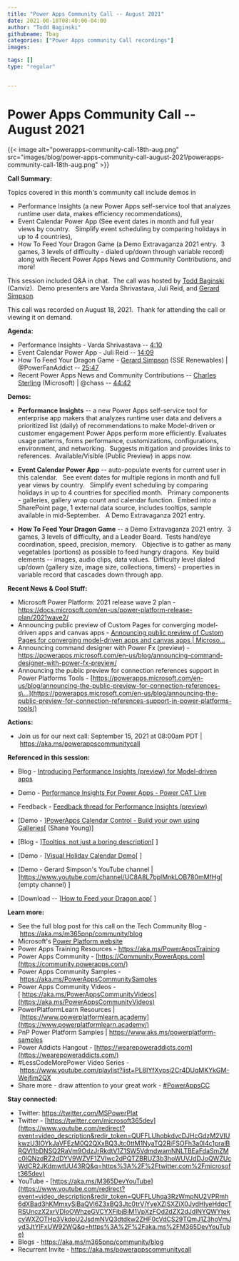 ```yaml
---
title: "Power Apps Community Call -- August 2021"
date: 2021-08-18T08:40:00-04:00
author: "Todd Baginski"
githubname: Tbag
categories: ["Power Apps community Call recordings"]
images:

tags: []
type: "regular"


---
```

# Power Apps Community Call -- August 2021

{{< image alt="powerapps-community-call-18th-aug.png" src="images/blog/power-apps-community-call-august-2021/powerapps-community-call-18th-aug.png" >}}

**Call Summary:**

Topics covered in this month's community call include demos in
- Performance Insights (a new Power Apps self-service tool that analyzes
runtime user data, makes efficiency recommendations), 
- Event Calendar
Power App (See event dates in month and full year views by country. 
 Simplify event scheduling by comparing holidays in up to 4 countries),
- How To Feed Your Dragon Game (a Demo Extravaganza 2021 entry.  3 games,
3 levels of difficulty - dialed up/down through variable record) along
with Recent Power Apps News and Community Contributions, and more!  

This
session included Q&A in chat.  The call was hosted by [Todd
Baginski](http://twitter.com/toddbaginski) (Canviz).  Demo presenters
are Varda Shrivastava, Juli Reid, and [Gerard
Simpson](http://twitter.com/PowerFanAddict). 

This call was recorded on
August 18, 2021.  Thank for attending the call or viewing it on demand. 

**Agenda:**  

-   Performance Insights - Varda Shrivastava --
    [4:10](https://youtu.be/KwXWgWoMLsk?t=250)
-   Event Calendar Power App - Juli Reid --
    [14:09](https://youtu.be/KwXWgWoMLsk?t=849)
-   How To Feed Your Dragon Game - [Gerard
    Simpson](http://twitter.com/PowerFanAddict) (SSE Renewables) |
    \@PowerFanAddict -- [25:47](https://youtu.be/KwXWgWoMLsk?t=1547)
-   Recent Power Apps News and Community Contributions -- [Charles
    Sterling](http://twitter.com/chass) (Microsoft) | \@chass
    -- [44:42](https://youtu.be/KwXWgWoMLsk?t=2682)



**Demos:**

-   **Performance Insights** -- a new Power Apps self-service tool for
    enterprise app makers that analyzes runtime user data and delivers a
    prioritized list (daily) of recommendations to make Model-driven or
    customer engagement Power Apps perform more efficiently. Evaluates
    usage patterns, forms performance, customizations, configurations,
    environment, and networking.  Suggests mitigation and provides links
    to references.  Available/Visible (Public Preview) in apps now.

-   **Event Calendar Power App** -- auto-populate events for current
    user in this calendar.   See event dates for multiple regions in
    month and full year views by country.   Simplify event scheduling by
    comparing holidays in up to 4 countries for specified month. 
     Primary components - galleries, gallery wrap count and calendar
    function.  Embed into a SharePoint page, 1 external data source,
    includes tooltips, sample available in mid-September.   A Demo
    Extravaganza 2021 entry.

-   **How To Feed Your Dragon Game** -- a Demo Extravaganza 2021 entry. 
    3 games, 3 levels of difficulty, and a Leader Board.  Tests hand/eye
    coordination, speed, precision, memory.   Objective is to gather as
    many vegetables (portions) as possible to feed hungry dragons.  Key
    build elements -- images, audio clips, data values.  Difficulty
    level dialed up/down (gallery size, image size, collections,
    timers) - properties in variable record that cascades down through
    app.     

**Recent News & Cool Stuff:**

-   Microsoft Power Platform: 2021 release wave 2 plan -
    <https://docs.microsoft.com/en-us/power-platform-release-plan/2021wave2/>
-   Announcing public preview of Custom Pages for converging
    model-driven apps and canvas apps - [Announcing public preview of
    Custom Pages for converging model-driven apps and canvas apps |
    Microso\...](https://powerapps.microsoft.com/en-us/blog/custom-pages-for-converging-model-driven-apps-and-canvas-apps/)
-   Announcing command designer with Power Fx (preview) -
    <https://powerapps.microsoft.com/en-us/blog/announcing-command-designer-with-power-fx-preview/>
-   Announcing the public preview for connection references support in
    Power Platforms Tools -
    [https://powerapps.microsoft.com/en-us/blog/announcing-the-public-preview-for-connection-references-s\...](https://powerapps.microsoft.com/en-us/blog/announcing-the-public-preview-for-connection-references-support-in-power-platforms-tools/)


**Actions:**

-   Join us for our next call: September 15, 2021 at 08:00am PDT
    | <https://aka.ms/powerappscommunitycall>

**Referenced in this session:**

-   Blog - [Introducing Performance Insights (preview) for Model-driven
    apps](https://powerapps.microsoft.com/blog/introducing-performance-insights-preview-for-model-driven-apps/) 

-   Demo - [Performance Insights For Power Apps - Power CAT
    Live](https://www.youtube.com/watch?v=-RWzvTZzMfA) 

-   Feedback - [Feedback thread for Performance Insights
    (preview)](https://powerusers.microsoft.com/t5/Community-Feedback/Feedback-thread-for-Performance-Insights-preview/m-p/1193936) 

-   [Demo - ][PowerApps Calendar
    Control - Build your own using
    Galleries](https://youtu.be/SlfnhQgMXrY)[ (Shane
    Young)]

-   [Blog - ][Tooltips, not just a boring
    description](https://powerusers.microsoft.com/t5/Power-Apps-Community-Blog/Tooltips-not-just-a-boring-description/ba-p/1213901)[ ]

-   [Demo - ][Visual Holiday Calendar
    Demo](https://youtu.be/NKNCsq3iF8I)[ ]

-   [Demo - Gerard Simpson's YouTube channel |
    ]<https://www.youtube.com/channel/UC8A8L7bplMnkLOB780mMfHg>[
    (empty channel) ]

-   [Download -- ][How to Feed your
    Dragon
    app](https://1drv.ms/u/s!AgVDDsrNKG0BjQMM8aopGfhLIsKB?e=r2upcG)[ ]

**Learn more:**  

-   See the full blog post for this call on the Tech Community Blog
    - <https://aka.ms/m365pnp/community/blog>
-   Microsoft's [Power Platform
    website](https://powerplatform.microsoft.com/)
-   Power Apps Training Resources - <https://aka.ms/PowerAppsTraining>
-   Power Apps Community
    - [https://Community.PowerApps.com](https://community.powerapps.com/)
-   Power Apps Community Samples
    - <https://aka.ms/PowerAppsCommunitySamples>
-   Power Apps Community Videos
    -[ https://aka.ms/PowerAppsCommunityVideos](https://aka.ms/PowerAppsCommunityVideos)
-   PowerPlatformLearn Resources
    | [https://www.powerplatformlearn.academy](https://www.powerplatformlearn.academy/)
-   PnP Power Platform Samples
    | <https://www.aks.ms/powerplatform-samples>
-   Power Addicts Hangout
    - [https://wearepoweraddicts.com](https://wearepoweraddicts.com/)
-   #LessCodeMorePower Video Series
    - <https://www.youtube.com/playlist?list=PL8IYfXypsj2Cr4DUqMKYkGM-Wejfim2QX>
-   Share more - draw attention to your great work
    - [#PowerAppsCC](https://twitter.com/hashtag/PowerAppsCC?src=hashtag_click)


**Stay connected:**

-   Twitter: <https://twitter.com/MSPowerPlat>
-   Twitter
    - [https://twitter.com/microsoft365dev](https://www.youtube.com/redirect?event=video_description&redir_token=QUFFLUhqbkdvcDJHcGdzM2VIUkwzU3lOYkJaVFEzM0Q2QXxBQ3Jtc0ttM1NyaTQ2RjFSOFh3a0l4c1pralBRQVI1bDNSQ2RaVm9OdzJrRkdtV1Z1SW5VdmdwamNNLTBEaFdaSmZMc0lQNzdRZ2dDYV9WZVF1ZVIwc2dPQTZBRUZ3b3hoWUVJdDJoQWZUcWdCR2JKdmwtUU43RQ&q=https%3A%2F%2Ftwitter.com%2Fmicrosoft365dev)​
-   YouTube
    - [https://aka.ms/M365DevYouTube](https://www.youtube.com/redirect?event=video_description&redir_token=QUFFLUhqa3RzWmpNU2VPRmh6dXBad3hKMmxySjBaQVl6Z3xBQ3Jtc0trVjYyeXZlSXZiX0JydHlyeHdqcTRSUnczX2xrVDloOWhzeGVCYXFibjBiM1VpXzFOd2dZX2dJdlNYQWYtekcyWXZOTHp3VkdoU2JsdmNVQ3dtdkw2ZHF0cVdCS29TQmJ1Z3hoVmJyd3JtYlFxUW92WQ&q=https%3A%2F%2Faka.ms%2FM365DevYouTube)​
-   Blogs - <https://aka.ms/m365pnp/community/blog>
-   Recurrent Invite - <https://aka.ms/powerappscommunitycall>
